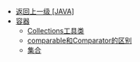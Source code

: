 - [返回上一级 [JAVA]](JAVA/)
- [容器](JAVA/容器/)
  - [Collections工具类](JAVA/容器/Collections工具类.md)
  - [comparable和Comparator的区别](JAVA/容器/comparable和Comparator的区别.md)
  - [集合](JAVA/容器/集合.md)
